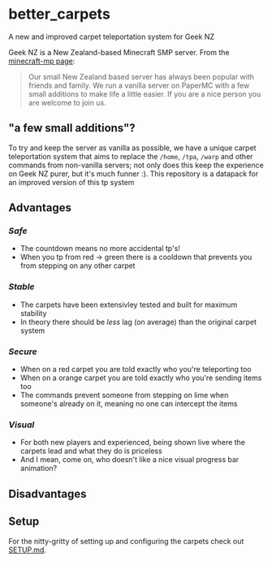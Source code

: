 # better_carpets
A new and improved carpet teleportation system for Geek NZ

Geek NZ is a New Zealand-based Minecraft SMP server. From the [minecraft-mp page](https://minecraft-mp.com/server-s13774):

> Our small New Zealand based server has always been popular with friends and family. We run a vanilla server on PaperMC with a few small additions to make life a little easier. If you are a nice person you are welcome to join us.

## "a few small additions"?

To try and keep the server as vanilla as possible, we have a unique carpet teleportation system that aims to replace the `/home`, `/tpa`, `/warp` and other commands from non-vanilla servers; not only does this keep the experience on Geek NZ purer, but it's much funner :). This repository is a datapack for an improved version of this tp system

## Advantages

### _Safe_
- The countdown means no more accidental tp's!
- When you tp from red -> green there is a cooldown that prevents you from stepping on any other carpet
### _Stable_ 
- The carpets have been extensivley tested and built for maximum stability
- In theory there should be _less_ lag (on average) than the original carpet system
### _Secure_
- When on a red carpet you are told exactly who you're teleporting too
- When on a orange carpet you are told exactly who you're sending items too
- The commands prevent someone from stepping on lime when someone's already on it, meaning no one can intercept the items
### _Visual_
- For both new players and experienced, being shown live where the carpets lead and what they do is priceless
- And I mean, come on, who doesn't like a nice visual progress bar animation?

## Disadvantages

## Setup

For the nitty-gritty of setting up and configuring the carpets check out [SETUP.md](SETUP.md).
